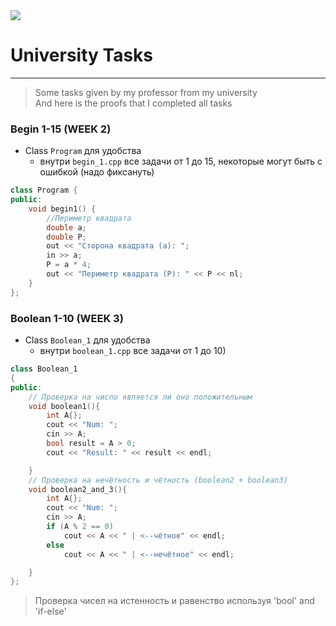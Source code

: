 <img src="https://capsule-render.vercel.app/api?type=wave&color=gradient&height=200&section=header&text=24-03%20Univer%20Tasks!&fontSize=50" />

# University Tasks
---

> Some tasks given by my professor from my university  
> And here is the proofs that I completed all tasks 

### Begin 1-15 (WEEK 2)
- Clаss `Program` для удобства
	- внутри `begin_1.cpp` все задачи от 1 до 15, некоторые могут быть с ошибкой (надо фиксануть)

```cpp
class Program {
public:
    void begin1() {
    	//Периметр квадрата
        double a;
        double P;
        out << "Сторона квадрата (a): ";
        in >> a;
        P = a * 4;
        out << "Периметр квадрата (P): " << P << nl;
    }
};


```



### Boolean 1-10 (WEEK 3) 
- Clаss `Boolean_1` для удобства
    - внутри `boolean_1.cpp` все задачи от 1 до 10)

```cpp
class Boolean_1
{
public:
    // Проверка на число является ли оно положительным
    void boolean1(){
        int A{};
        cout << "Num: ";
        cin >> A;
        bool result = A > 0;
        cout << "Result: " << result << endl;

    }
    // Проверка на нечётность и чётность (boolean2 + boolean3)
    void boolean2_and_3(){
        int A{};
        cout << "Num: ";
        cin >> A;
        if (A % 2 == 0) 
            cout << A << " | <--чётное" << endl;
        else
            cout << A << " | <--нечётное" << endl;

    }
};

```

> Проверка чисел на истенность и равенство используя 'bool' and 'if-else'